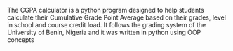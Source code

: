 The CGPA calculator is a python program designed to help students calculate their Cumulative Grade Point Average based on their grades, level in school and course credit load. It follows the grading system of the University of Benin, Nigeria and it was written in python using OOP concepts
